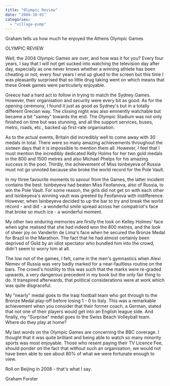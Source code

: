 ```yaml
---
title: "Olympic Review"
date: "2004-10-01"
categories: 
  - "village-pump"
---
```


Graham tells us how much he enjoyed the Athens Olympic Games

OLYMPIC REVIEW

Well, the 2004 Olympic Games are over, and how was it for you? Every four years, I say that I will not get sucked into watching the television day after day, especially as one never knows whether a winning athlete has been cheating or not; every four years I end up glued to the screen but this time I was pleasantly surprised that so little drug taking went on which means that these Greek games were particularly enjoyable.

Greece had a hard act to follow in trying to match the Sydney Games. However, their organisation and security were every bit as good. As for the opening ceremony, I found it just as good as Sydney's but in a totally different Grecian way. The closing night was also eminently watchable but became a bit "samey" towards the end. The Olympic Stadium was not only finished on time but was stunning, and all the support services, buses, metro, roads, etc., backed up first-rate organisation.

As to the actual events, Britain did incredibly well to come away with 30 medals in total. There were so many amazing achievements throughout the sixteen days that it is impossible to mention them all. However, I feel that I must mention the incredibly dedicated Kelly Holms for her two gold medals in the 800 and 1500 metres and also Michael Phelps for his amazing success in the pool. Thirdly, the achievement of Miss Isinbeyeva of Russia must not go unnoted because she broke the world record for the Pole Vault.

In my three favourite moments to savour from the Games, the latter incident contains the best. Isinbeyeva had beaten Miss Feofanova, also of Russia, to win the Pole Vault. For some reason, the girls did not get on with each other and Isinbeyeva's winning vault was greeted by Feofanova with indifference. However, when Isinbeyeva decided to up the bar to try and break the world record - and did - a wonderful smile spread across her compatriot's face that broke so much ice - a wonderful moment.

My other two enduring memories are firstly the look on Kelley Holmes' face when sghe realised that she had indeed won the 800 metres, and the look of sheer joy on Vanderlin de Lima's face when he secured the Bronze Medal for Brazil in the Marathon. The fact that he had almost certainly been deprived of Gold by an idiot spectator who bundled him into the crowd, didn't seem to worry him at all.

The low not of the games, I felt, came in the men's gymnastics when Alexi Nemev of Russia was very badly marked for a near-faultless routine on the bars. The crowd's hostility to this was such that the marks were re-graded upwards, a very dangerous precedent in my book but the only fair thing to do. It transpired afterwards, that political considerations were at work which was quite disgraceful.

My "nearly" medal goes to the Iraqi football team who got through to the Bronze Medal play-off before losing 1 - 0 to Italy. This was a remarkable achievement when you consider that their former coach, a German, stated that not one of their players would get into an English league side. And finally, my "Surprise" medal goes to the Swiss Beach Volleyball team. Where do they play at home?

My last words on the Olympic Games are concerning the BBC coverage. I thought that it was quite brilliant and being able to watch so many minority sports was most enjoyable. Those who resent paying their TV Licence Fee, should ponder on the fact that without such an organisation, we would not have been able to see about 80% of what we were fortunate enough to view.

Roll on Beijing in 2008 - that's what I say.

Graham Forster
